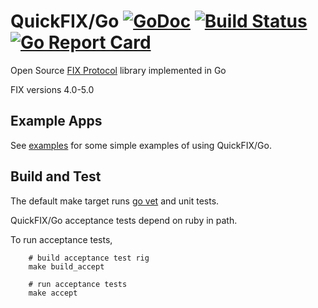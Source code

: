 QuickFIX/Go [![GoDoc](https://godoc.org/github.com/quickfixgo/quickfix?status.png)](https://godoc.org/github.com/quickfixgo/quickfix) [![Build Status](https://travis-ci.org/quickfixgo/quickfix.svg?branch=master)](https://travis-ci.org/quickfixgo/quickfix) [![Go Report Card](https://goreportcard.com/badge/github.com/quickfixgo/quickfix)](https://goreportcard.com/report/github.com/quickfixgo/quickfix)
===========

Open Source [FIX Protocol](http://www.fixprotocol.org/) library implemented in Go

FIX versions 4.0-5.0

Example Apps
------------

See [examples](https://github.com/quickfixgo/examples) for some simple examples of using QuickFIX/Go.

Build and Test
--------------

The default make target runs [go vet](https://godoc.org/golang.org/x/tools/cmd/vet) and unit tests.

QuickFIX/Go acceptance tests depend on ruby in path.

To run acceptance tests,

		# build acceptance test rig
		make build_accept

		# run acceptance tests
		make accept
